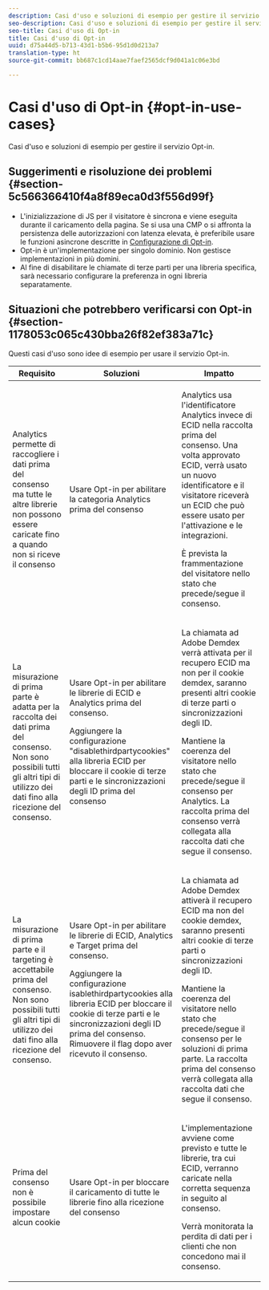 ```yaml
---
description: Casi d'uso e soluzioni di esempio per gestire il servizio Opt-in.
seo-description: Casi d'uso e soluzioni di esempio per gestire il servizio Opt-in.
seo-title: Casi d'uso di Opt-in
title: Casi d'uso di Opt-in
uuid: d75a44d5-b713-43d1-b5b6-95d1d0d213a7
translation-type: ht
source-git-commit: bb687c1cd14aae7faef2565dcf9d041a1c06e3bd

---
```



# Casi d&#39;uso di Opt-in {#opt-in-use-cases}

Casi d&#39;uso e soluzioni di esempio per gestire il servizio Opt-in.

## Suggerimenti e risoluzione dei problemi {#section-5c566366410f4a8f89eca0d3f556d99f}

* L&#39;inizializzazione di JS per il visitatore è sincrona e viene eseguita durante il caricamento della pagina. Se si usa una CMP o si affronta la persistenza delle autorizzazioni con latenza elevata, è preferibile usare le funzioni asincrone descritte in [Configurazione di Opt-in](../../mcvid-implementation-guides/opt-in-service/getting-started.md#section-cf9ab638780141c9b62dc57cf00b7047).
* Opt-in è un&#39;implementazione per singolo dominio. Non gestisce implementazioni in più domini.
* Al fine di disabilitare le chiamate di terze parti per una libreria specifica, sarà necessario configurare la preferenza in ogni libreria separatamente.

## Situazioni che potrebbero verificarsi con Opt-in {#section-1178053c065c430bba26f82ef383a71c}

Questi casi d&#39;uso sono idee di esempio per usare il servizio Opt-in.

<table id="table_83C85343611344D8A8315157C1B4240F"> 
 <thead> 
  <tr> 
   <th colname="col1" class="entry"> Requisito </th> 
   <th colname="col2" class="entry"> Soluzioni </th> 
   <th colname="col3" class="entry"> Impatto </th> 
  </tr>
 </thead>
 <tbody> 
  <tr> 
   <td colname="col1"> <p>Analytics permette di raccogliere i dati prima del consenso ma tutte le altre librerie non possono essere caricate fino a quando non si riceve il consenso </p> </td> 
   <td colname="col2"> <p>Usare Opt-in per abilitare la categoria Analytics prima del consenso </p> </td> 
   <td colname="col3"> <p>Analytics usa l'identificatore Analytics invece di ECID nella raccolta prima del consenso. Una volta approvato ECID, verrà usato un nuovo identificatore e il visitatore riceverà un ECID che può essere usato per l'attivazione e le integrazioni. </p> <p>È prevista la frammentazione del visitatore nello stato che precede/segue il consenso. </p> </td> 
  </tr> 
  <tr> 
   <td colname="col1"> <p>La misurazione di prima parte è adatta per la raccolta dei dati prima del consenso. Non sono possibili tutti gli altri tipi di utilizzo dei dati fino alla ricezione del consenso. </p> </td> 
   <td colname="col2"> <p>Usare Opt-in per abilitare le librerie di ECID e Analytics prima del consenso. </p> <p>Aggiungere la configurazione "disablethirdpartycookies" alla libreria ECID per bloccare il cookie di terze parti e le sincronizzazioni degli ID prima del consenso </p> </td> 
   <td colname="col3"> <p>La chiamata ad Adobe Demdex verrà attivata per il recupero ECID ma non per il cookie demdex, saranno presenti altri cookie di terze parti o sincronizzazioni degli ID. </p> <p>Mantiene la coerenza del visitatore nello stato che precede/segue il consenso per Analytics. La raccolta prima del consenso verrà collegata alla raccolta dati che segue il consenso. </p> </td> 
  </tr> 
  <tr> 
   <td colname="col1"> <p>La misurazione di prima parte e il targeting è accettabile prima del consenso. Non sono possibili tutti gli altri tipi di utilizzo dei dati fino alla ricezione del consenso. </p> </td> 
   <td colname="col2"> <p>Usare Opt-in per abilitare le librerie di ECID, Analytics e Target prima del consenso. </p> <p>Aggiungere la configurazione <span class="codeph">isablethirdpartycookies</span> alla libreria ECID per bloccare il cookie di terze parti e le sincronizzazioni degli ID prima del consenso. Rimuovere il flag dopo aver ricevuto il consenso. </p> </td> 
   <td colname="col3"> <p>La chiamata ad Adobe Demdex attiverà il recupero ECID ma non del cookie demdex, saranno presenti altri cookie di terze parti o sincronizzazioni degli ID. </p> <p>Mantiene la coerenza del visitatore nello stato che precede/segue il consenso per le soluzioni di prima parte. La raccolta prima del consenso verrà collegata alla raccolta dati che segue il consenso. </p> </td> 
  </tr> 
  <tr> 
   <td colname="col1"> <p>Prima del consenso non è possibile impostare alcun cookie </p> </td> 
   <td colname="col2"> <p>Usare Opt-in per bloccare il caricamento di tutte le librerie fino alla ricezione del consenso </p> </td> 
   <td colname="col3"> <p>L'implementazione avviene come previsto e tutte le librerie, tra cui ECID, verranno caricate nella corretta sequenza in seguito al consenso. </p> <p>Verrà monitorata la perdita di dati per i clienti che non concedono mai il consenso. </p> </td> 
  </tr> 
 </tbody> 
</table>

